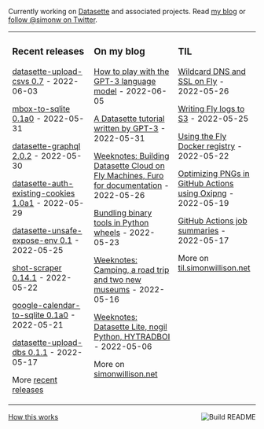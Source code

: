 Currently working on [Datasette](https://datasette.io/) and associated projects. Read [my blog](https://simonwillison.net/) or [follow @simonw on Twitter](https://twitter.com/simonw).

<table><tr><td valign="top" width="33%">

### Recent releases
<!-- recent_releases starts -->
[datasette-upload-csvs 0.7](https://github.com/simonw/datasette-upload-csvs/releases/tag/0.7) - 2022-06-03

[mbox-to-sqlite 0.1a0](https://github.com/simonw/mbox-to-sqlite/releases/tag/0.1a0) - 2022-05-31

[datasette-graphql 2.0.2](https://github.com/simonw/datasette-graphql/releases/tag/2.0.2) - 2022-05-30

[datasette-auth-existing-cookies 1.0a1](https://github.com/simonw/datasette-auth-existing-cookies/releases/tag/1.0a1) - 2022-05-29

[datasette-unsafe-expose-env 0.1](https://github.com/simonw/datasette-unsafe-expose-env/releases/tag/0.1) - 2022-05-25

[shot-scraper 0.14.1](https://github.com/simonw/shot-scraper/releases/tag/0.14.1) - 2022-05-22

[google-calendar-to-sqlite 0.1a0](https://github.com/simonw/google-calendar-to-sqlite/releases/tag/0.1a0) - 2022-05-21

[datasette-upload-dbs 0.1.1](https://github.com/simonw/datasette-upload-dbs/releases/tag/0.1.1) - 2022-05-17
<!-- recent_releases ends -->
More [recent releases](https://github.com/simonw/simonw/blob/main/releases.md)
</td><td valign="top" width="34%">

### On my blog
<!-- blog starts -->
[How to play with the GPT-3 language model](http://simonwillison.net/2022/Jun/5/play-with-gpt3/) - 2022-06-05

[A Datasette tutorial written by GPT-3](http://simonwillison.net/2022/May/31/a-datasette-tutorial-written-by-gpt-3/) - 2022-05-31

[Weeknotes: Building Datasette Cloud on Fly Machines, Furo for documentation](http://simonwillison.net/2022/May/26/weeknotes-building-datasette-cloud/) - 2022-05-26

[Bundling binary tools in Python wheels](http://simonwillison.net/2022/May/23/bundling-binary-tools-in-python-wheels/) - 2022-05-23

[Weeknotes: Camping, a road trip and two new museums](http://simonwillison.net/2022/May/16/weeknotes/) - 2022-05-16

[Weeknotes: Datasette Lite, nogil Python, HYTRADBOI](http://simonwillison.net/2022/May/6/weeknotes/) - 2022-05-06
<!-- blog ends -->
More on [simonwillison.net](https://simonwillison.net/)
</td><td valign="top" width="33%">

### TIL
<!-- tils starts -->
[Wildcard DNS and SSL on Fly](https://til.simonwillison.net/fly/wildcard-dns-ssl) - 2022-05-26

[Writing Fly logs to S3](https://til.simonwillison.net/fly/fly-logs-to-s3) - 2022-05-25

[Using the Fly Docker registry](https://til.simonwillison.net/fly/fly-docker-registry) - 2022-05-22

[Optimizing PNGs in GitHub Actions using Oxipng](https://til.simonwillison.net/github-actions/oxipng) - 2022-05-19

[GitHub Actions job summaries](https://til.simonwillison.net/github-actions/job-summaries) - 2022-05-17
<!-- tils ends -->
More on [til.simonwillison.net](https://til.simonwillison.net/)
</td></tr></table>

<a href="https://github.com/simonw/simonw/actions"><img src="https://github.com/simonw/simonw/workflows/Build%20README/badge.svg" align="right" alt="Build README"></a> <a href="https://simonwillison.net/2020/Jul/10/self-updating-profile-readme/">How this works</a>
